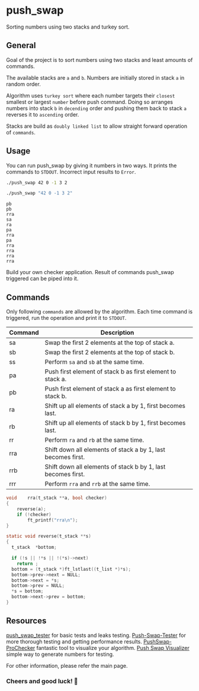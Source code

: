 # push_swap

Sorting numbers using two stacks and turkey sort.

## General

Goal of the project is to sort numbers using two stacks and least amounts of commands.

The available stacks are `a` and `b`. Numbers are initially stored in stack `a` in random order.

Algorithm uses `turkey sort` where each number targets their `closest` smallest or largest `number` before push command. Doing so arranges numbers into stack `b` in `decending` order and pushing them back to stack `a` reverses it to `ascending` order.

Stacks are build as `doubly linked list` to allow straight forward operation of `commands`.

## Usage

You can run push_swap by giving it numbers in two ways. It prints the commands to `STDOUT`. Incorrect input results to `Error`.

```bash
./push_swap 42 0 -1 3 2
```

```bash
./push_swap "42 0 -1 3 2"
```

```
pb
pb
rra
sa
ra
pa
rra
pa
rra
rra
rra
rra
```

Build your own checker application. Result of commands push_swap triggered can be piped into it.

## Commands

Only following `commands` are allowed by the algorithm. Each time command is triggered, run the operation and print it to `STDOUT`.

| Command | Description                                                      |
|---------|-----------------------------------------------------------------------------|
| sa      | Swap the first 2 elements at the top of stack a. |
| sb      | Swap the first 2 elements at the top of stack b. |
| ss      | Perform `sa` and `sb` at the same time.          |
| pa      | Push first element of stack b as first element to stack a. |
| pb      | Push first element of stack a as first element to stack b. |
| ra      | Shift up all elements of stack a by 1, first becomes last. |
| rb      | Shift up all elements of stack b by 1, first becomes last. |
| rr      | Perform `ra` and `rb` at the same time.          |
| rra     | Shift down all elements of stack a by 1, last becomes first. |
| rrb     | Shift down all elements of stack b by 1, last becomes first. |
| rrr     | Perform `rra` and `rrb` at the same time.        |

```c
void	rra(t_stack **a, bool checker)
{
	reverse(a);
	if (!checker)
		ft_printf("rra\n");
}
```

```c
static void reverse(t_stack **s)
{
  t_stack  *bottom;

  if (!s || !*s || !(*s)->next)
    return ;
  bottom = (t_stack *)ft_lstlast((t_list *)*s);
  bottom->prev->next = NULL;
  bottom->next = *s;
  bottom->prev = NULL;
  *s = bottom;
  bottom->next->prev = bottom;
}
```

## Resources

[push_swap_tester](https://github.com/LeoFu9487/push_swap_tester) for basic tests and leaks testing.
[Push-Swap-Tester](https://github.com/gemartin99/Push-Swap-Tester) for more thorough testing and getting performance results.
[PushSwap-ProChecker](https://github.com/ailopez-o/42Barcelona-PushSwap-ProChecker) fantastic tool to visualize your algorithm.
[Push Swap Visualizer](https://push-swap-visualizer.vercel.app/) simple way to generate numbers for testing.

For other information, please refer the main page.

### Cheers and good luck! 🥳